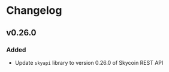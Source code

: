 # Changelog

## v0.26.0

### Added

- Update `skyapi` library to version 0.26.0 of Skycoin REST API
